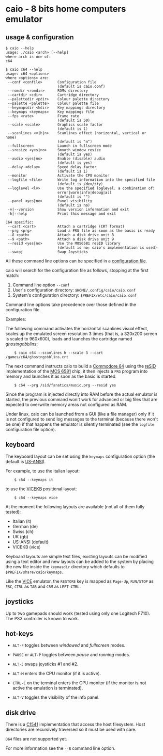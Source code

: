 # caio - 8 bits home computers emulator

## usage & configuration

```
$ caio --help
usage: ./caio <arch> [--help]
where arch is one of:
c64

```

```
$ caio c64 --help
usage: c64 <options>
where <options> are:
 --conf <confile>       Configuration file
                        (default is caio.conf)
 --romdir <romdir>      ROMs directory
 --cartdir <cdir>       Cartridge directory
 --palettedir <pdir>    Colour palette directory
 --palette <palette>    Colour palette file
 --keymapsdir <kdir>    Key mappings directory
 --keymaps <keymaps>    Key mappings file
 --fps <rate>           Frame rate
                        (default is 50)
 --scale <scale>        Graphics scale factor
                        (default is 1)
 --scanlines <v|h|n>    Scanlines effect (horizontal, vertical or none)
                        (default is "n")
 --fullscreen           Launch in fullscreen mode
 --sresize <yes|no>     Smooth window resize
                        (default is yes)
 --audio <yes|no>       Enable (disable) audio
                        (default is yes)
 --delay <delay>        Speed delay factor
                        (default is 1)
 --monitor              Activate the CPU monitor
 --logfile <file>       Write log information into the specified file
                        (default is /dev/tty)
 --loglevel <lv>        Use the specified loglevel; a combination of:
                        error|warn|info|debug|all
                        (default is "")
 --panel <yes|no>       Panel visibility
                        (default is no)
 -v|--version           Show version information and exit
 -h|--help              Print this message and exit

C64 specific:
 --cart <cart>          Attach a cartridge (CRT format)
 --prg <prg>            Load a PRG file as soon as the basic is ready
 --8 <path>             Attach a disk drive unit 8
 --9 <path>             Attach a disk drive unit 9
 --resid <yes|no>       Use the MOS6581 reSID library
                        (default is no; caio's implementation is used)
 --swapj                Swap Joysticks

```

All these command line options can be specified in a
[configuration file](../src/main/caio.conf).

caio will search for the configuration file as follows, stopping at the first
match:

1. Command line option               `--conf`
2. User's configuration directory:   `$HOME/.config/caio/caio.conf`
3. System's configuration directory: `$PREFIX/etc/caio/caio.conf`

Command line options take precedence over those defined in the
configuration file.

Examples:

The following command activates the horizontal scanlines visual effect, scales
up the emulated screen resolution 3 times (that is, a 320x200 screen is scaled
to 960x600), loads and launches the cartridge named *ghostngobblins*:

```
    $ caio c64 --scanlines h --scale 3 --cart /games/c64/ghostngobblins.crt
```

The next command instructs caio to build a
[Commodore 64](https://en.wikipedia.org/wiki/Commodore_64) using the
[reSID](https://en.wikipedia.org/wiki/ReSID) implementation of the
[MOS 6581](https://en.wikipedia.org/wiki/MOS_Technology_6581) chip,
it then injects a `PRG` program into memory and launches it as soon as the
basic is started:

```
    $ c64 --prg /sid/fanatics/music.prg --resid yes
```

Since the program is injected directly into RAM before the actual emulator
is started, the previous command won't work for advanced or big files that are
expected to overwrite memory areas not configured as RAM.

Under linux, caio can be launched from a GUI (like a file manager) only if it
is not configured to send log messages to the terminal (because there won't
be one) if that happens the emulator is silently terminated (see the `logfile`
configuration file option).


## keyboard

The keyboard layout can be set using the `keymaps` configuration option
(the default is [US-ANSI](https://en.wikipedia.org/wiki/File:ANSI_Keyboard_Layout_Diagram_with_Form_Factor.svg)).

For example, to use the italian layout:

```
    $ c64 --keymaps it
```

to use the [VICEKB](../images/C64keyboard.gif)
positional layout:

```
    $ c64 --keymaps vice
```

At the moment the following layouts are available (not all of them fully
tested):

* Italian (it)
* German (de)
* Swiss (ch)
* UK (gb)
* US-ANSI (default)
* VICEKB (vice)

Keyboard layouts are simple text files, existing layouts can be modified using
a text editor and new layouts can be added to the system by placing the new
file inside the `keymasdir` directory which defaults to
`$PREFIX/share/caio/keymaps`.

Like the [VICE](https://en.wikipedia.org/wiki/VICE) emulator, the `RESTORE`
key is mapped as `Page-Up`, `RUN/STOP` as `ESC`, `CTRL` as `TAB` and
`CBM` as `LEFT-CTRL`.


## joysticks

Up to two gamepads should work (tested using only one Logitech F710).
The PS3 controller is known to work.


## hot-keys

* `ALT-F` toggles between *windowed* and *fullscreen* modes.

* `PAUSE` or `ALT-P` toggles between *pause* and *running* modes.

* `ALT-J` swaps joysticks #1 and #2.

* `ALT-M` enters the CPU monitor (if it is active).

* `CTRL-C` on the terminal enters the CPU monitor (if the monitor is not
  active the emulation is terminated).

* `ALT-V` toggles the visibility of the info panel.


## disk drive

There is a [C1541](https://en.wikipedia.org/wiki/Commodore_1541) implementation
that access the host filesystem. Host directories are recursively traversed so
it must be used with care.

`D64` files are not supported yet.

For more information see the `--8` command line option.
